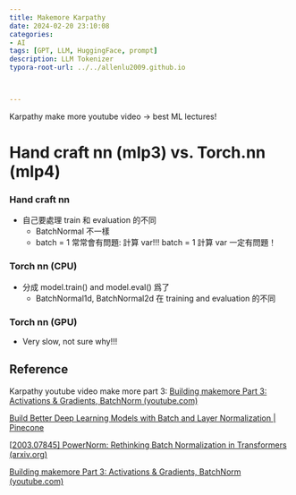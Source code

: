 ```yaml
---
title: Makemore Karpathy
date: 2024-02-20 23:10:08
categories:
- AI
tags: [GPT, LLM, HuggingFace, prompt]
description: LLM Tokenizer
typora-root-url: ../../allenlu2009.github.io



---
```




Karpathy make more youtube video -> best ML lectures!



# Hand craft nn (mlp3) vs. Torch.nn (mlp4)



### Hand craft nn

* 自己要處理 train 和 evaluation 的不同
  * BatchNormal 不一樣
  * batch = 1 常常會有問題:  計算 var!!!  batch = 1 計算 var 一定有問題！





### Torch nn (CPU)

* 分成 model.train() and model.eval() 爲了
  * BatchNormal1d, BatchNormal2d 在 training and evaluation 的不同



### Torch nn (GPU)

* Very slow, not sure why!!!





## Reference

Karpathy youtube video make more part 3:  [Building makemore Part 3: Activations & Gradients, BatchNorm (youtube.com)](https://www.youtube.com/watch?v=P6sfmUTpUmc&ab_channel=AndrejKarpathy)

[Build Better Deep Learning Models with Batch and Layer Normalization | Pinecone](https://www.pinecone.io/learn/batch-layer-normalization/)

[[2003.07845\] PowerNorm: Rethinking Batch Normalization in Transformers (arxiv.org)](https://arxiv.org/abs/2003.07845)

[Building makemore Part 3: Activations & Gradients, BatchNorm (youtube.com)](https://www.youtube.com/watch?v=P6sfmUTpUmc)

